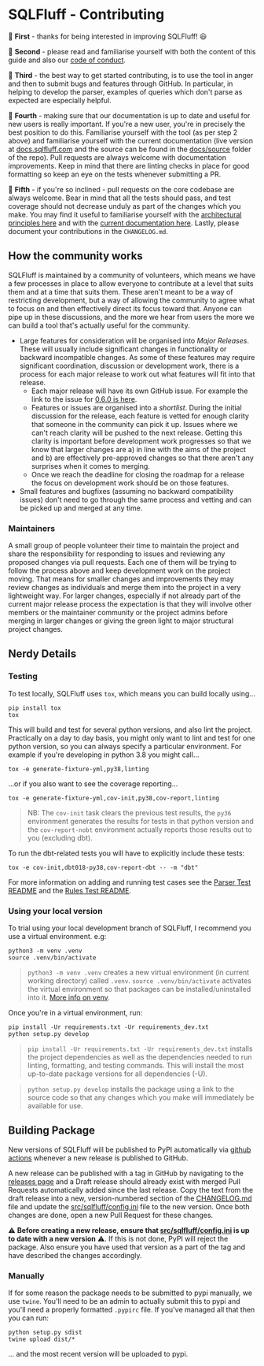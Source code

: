 # SQLFluff - Contributing

:star2: **First** - thanks for being interested in improving SQLFluff! :smiley:

:star2: **Second** - please read and familiarise yourself with both the content
of this guide and also our [code of conduct](CODE_OF_CONDUCT.md).

:star2: **Third** - the best way to get started contributing, is to use the
tool in anger and then to submit bugs and features through GitHub.
In particular, in helping to develop the parser, examples of queries
which don't parse as expected are especially helpful.

:star2: **Fourth** - making sure that our documentation is up to date and useful
for new users is really important. If you're a new user, you're in precisely
the best position to do this. Familiarise yourself with the tool (as per step
2 above) and familiarise yourself with the current documentation (live version
at [docs.sqlfluff.com](https://docs.sqlfluff.com) and the source can be found
in the [docs/source](https://github.com/sqlfluff/sqlfluff/tree/master/docs/source)
folder of the repo). Pull requests are always welcome with documentation
improvements. Keep in mind that there are linting checks in place for good
formatting so keep an eye on the tests whenever submitting a PR.

:star2: **Fifth** - if you're so inclined - pull requests on the core codebase
are always welcome. Bear in mind that all the tests should pass, and test
coverage should not decrease unduly as part of the changes which you make.
You may find it useful to familiarise yourself with the
[architectural principles here](https://docs.sqlfluff.com/en/latest/architecture.html)
and with the [current documentation here](https://docs.sqlfluff.com). Lastly, please
document your contributions in the `CHANGELOG.md`.

## How the community works

SQLFluff is maintained by a community of volunteers, which means we have a
few processes in place to allow everyone to contribute at a level that suits
them and at a time that suits them. These aren't meant to be a way of restricting
development, but a way of allowing the community to agree what to focus on
and then effectively direct its focus toward that. Anyone can pipe up in these
discussions, and the more we hear from users the more we can build a tool
that's actually useful for the community.

- Large features for consideration will be organised into _Major Releases_.
  These will usually include significant changes in functionality or backward
  incompatible changes. As some of these features may require significant
  coordination, discussion or development work, there is a process for each
  major release to work out what features will fit into that release.
  - Each major release will have its own GitHub issue. For example the link
    to the issue for [0.6.0 is here](https://github.com/sqlfluff/sqlfluff/issues/922).
  - Features or issues are organised into a _shortlist_. During the initial
    discussion for the release, each feature is vetted for enough clarity
    that someone in the community can pick it up. Issues where we can't
    reach clarity will be pushed to the next release. Getting this clarity
    is important before development work progresses so that we know that
    larger changes are a) in line with the aims of the project and b) are
    effectively pre-approved changes so that there aren't any surprises
    when it comes to merging.
  - Once we reach the deadline for closing the roadmap for a release the
    focus on development work should be on those features.
- Small features and bugfixes (assuming no backward compatibility issues)
  don't need to go through the same process and vetting and can be picked
  up and merged at any time.

### Maintainers

A small group of people volunteer their time to maintain the project and
share the responsibility for responding to issues and reviewing any proposed
changes via pull requests. Each one of them will be trying to follow
the process above and keep development work on the project moving. That
means for smaller changes and improvements they may review changes as
individuals and merge them into the project in a very lightweight way.
For larger changes, especially if not already part of the current major
release process the expectation is that they will involve other members
or the maintainer community or the project admins before merging in
larger changes or giving the green light to major structural project
changes.

## Nerdy Details
### Testing

To test locally, SQLFluff uses `tox`, which means you can build locally using...

```shell
pip install tox
tox
```

This will build and test for several python versions, and also lint the project.
Practically on a day to day basis, you might only want to lint and test for one
python version, so you can always specify a particular environment. For example
if you're developing in python 3.8 you might call...

```shell
tox -e generate-fixture-yml,py38,linting
```

...or if you also want to see the coverage reporting...

```shell
tox -e generate-fixture-yml,cov-init,py38,cov-report,linting
```

> NB: The `cov-init` task clears the previous test results, the `py36` environment
> generates the results for tests in that python version and the `cov-report-nobt`
> environment actually reports those results out to you (excluding dbt).

To run the dbt-related tests you will have to explicitly include these tests:

```shell
tox -e cov-init,dbt018-py38,cov-report-dbt -- -m "dbt"
```

For more information on adding and running test cases see the [Parser Test README](test/fixtures/parser/README.md) and the [Rules Test README](test/fixtures/rules/std_rule_cases/README.md).

### Using your local version

To trial using your local development branch of SQLFluff, I recommend you use a virtual
environment. e.g:

```shell
python3 -m venv .venv
source .venv/bin/activate
```
> `python3 -m venv .venv` creates a new virtual environment (in current working
> directory) called `.venv`.
> `source .venv/bin/activate` activates the virtual environment so that packages
> can be installed/uninstalled into it. [More info on venv](https://docs.python.org/3/library/venv.html).

Once you're in a virtual environment, run:

```shell
pip install -Ur requirements.txt -Ur requirements_dev.txt
python setup.py develop
```

> `pip install -Ur requirements.txt -Ur requirements_dev.txt` installs the project dependencies
> as well as the dependencies needed to run linting, formatting, and testing commands. This will
> install the most up-to-date package versions for all dependencies (-U).

> `python setup.py develop` installs the package using a link to the source code so that any changes
> which you make will immediately be available for use.

## Building Package

New versions of SQLFluff will be published to PyPI automatically via 
[github actions](.github/workflows/publish-release-to-pypi.yaml) 
whenever a new release is published to GitHub.

A new release can be published with a tag in GitHub by navigating to the
[releases page](https://github.com/sqlfluff/sqlfluff/releases) and a Draft release should
already exist with merged Pull Requests automatically added since the last release.
Copy the text from the draft release into a new, version-numbered section of the [CHANGELOG.md](CHANGELOG.md) file and update the
[src/sqlfluff/config.ini](src/sqlfluff/config.ini) file to the new version.
Once both changes are done, open a new Pull Request for these changes.

:warning: **Before creating a new release, ensure that
[src/sqlfluff/config.ini](src/sqlfluff/config.ini) is up to date with a new version** :warning:.
If this is not done, PyPI will reject the package. Also ensure you have used that 
version as a part of the tag and have described the changes accordingly.

### Manually

If for some reason the package needs to be submitted to pypi manually, we use `twine`.
You'll need to be an admin to actually submit this to pypi and you'll need a properly 
formatted `.pypirc` file. If you've managed all that then you can run:

```shell
python setup.py sdist
twine upload dist/*
```

... and the most recent version will be uploaded to pypi.
